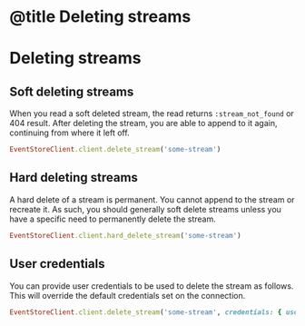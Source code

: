 # @title Deleting streams

# Deleting streams

## Soft deleting streams

When you read a soft deleted stream, the read returns `:stream_not_found` or 404 result. After deleting the stream, you are able to append to it again, continuing from where it left off.

```ruby
EventStoreClient.client.delete_stream('some-stream')
```

## Hard deleting streams

A hard delete of a stream is permanent. You cannot append to the stream or recreate it. As such, you should generally soft delete streams unless you have a specific need to permanently delete the stream.

```ruby
EventStoreClient.client.hard_delete_stream('some-stream')
```

## User credentials

You can provide user credentials to be used to delete the stream as follows. This will override the default credentials set on the connection.

```ruby
EventStoreClient.client.delete_stream('some-stream', credentials: { username: 'admin', password: 'changeit' })
```

